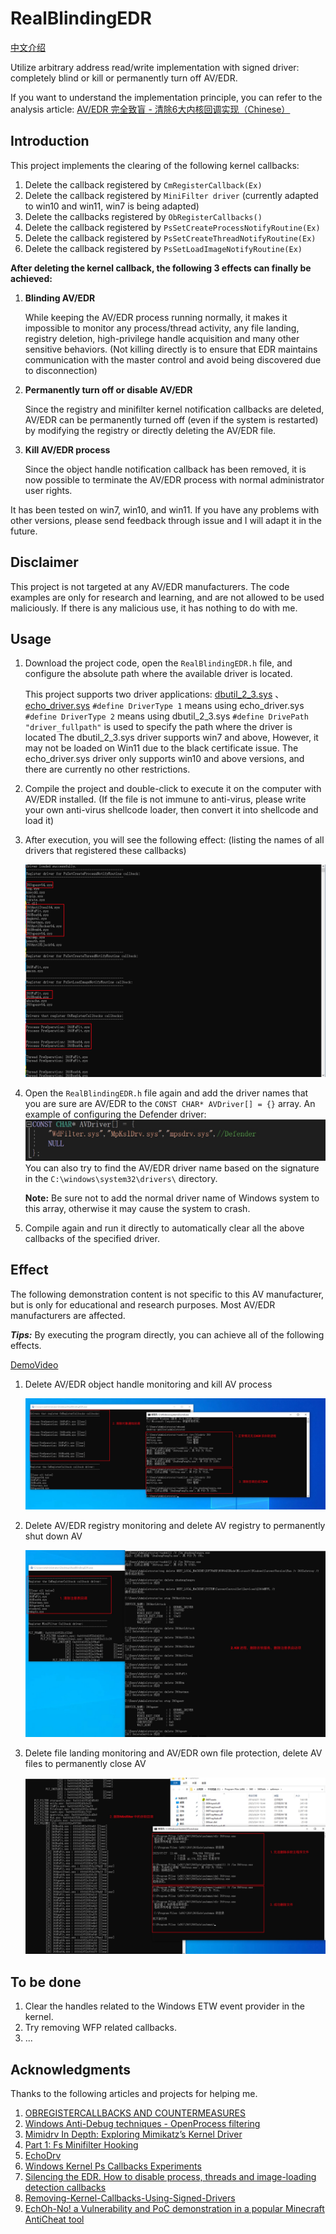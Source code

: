 # RealBlindingEDR

[中文介绍](README.zh_CN.md)

Utilize arbitrary address read/write implementation with signed driver: completely blind or kill or permanently turn off AV/EDR.

If you want to understand the implementation principle, you can refer to the analysis article: [AV/EDR 完全致盲 - 清除6大内核回调实现（Chinese）](https://mp.weixin.qq.com/s/ZMTjDMMdQoOczxzZ7OAGtA)

## Introduction

This project implements the clearing of the following kernel callbacks:

1. Delete the callback registered by `CmRegisterCallback(Ex)`
2. Delete the callback registered by `MiniFilter driver` (currently adapted to win10 and win11, win7 is being adapted)
3. Delete the callbacks registered by `ObRegisterCallbacks()`
4. Delete the callback registered by `PsSetCreateProcessNotifyRoutine(Ex)`
5. Delete the callback registered by `PsSetCreateThreadNotifyRoutine(Ex)`
6. Delete the callback registered by `PsSetLoadImageNotifyRoutine(Ex)`

**After deleting the kernel callback, the following 3 effects can finally be achieved:**

1. **Blinding AV/EDR**
    
     While keeping the AV/EDR process running normally, it makes it impossible to monitor any process/thread activity, any file landing, registry deletion, high-privilege handle acquisition and many other sensitive behaviors. (Not killing directly is to ensure that EDR maintains communication with the master control and avoid being discovered due to disconnection)
    
2. **Permanently turn off or disable AV/EDR**
    
     Since the registry and minifilter kernel notification callbacks are deleted, AV/EDR can be permanently turned off (even if the system is restarted) by modifying the registry or directly deleting the AV/EDR file.
    
3. **Kill AV/EDR process**
    
     Since the object handle notification callback has been removed, it is now possible to terminate the AV/EDR process with normal administrator user rights.
     
     
It has been tested on win7, win10, and win11. If you have any problems with other versions, please send feedback through issue and I will adapt it in the future.

## Disclaimer

This project is not targeted at any AV/EDR manufacturers. The code examples are only for research and learning, and are not allowed to be used maliciously. If there is any malicious use, it has nothing to do with me.

## Usage

1. Download the project code, open the `RealBlindingEDR.h` file, and configure the absolute path where the available driver is located.
	
	This project supports two driver applications: [dbutil_2_3.sys](https://www.loldrivers.io/drivers/a4eabc75-edf6-4b74-9a24-6a26187adabf/) 、[echo_driver.sys](https://www.loldrivers.io/drivers/afb8bb46-1d13-407d-9866-1daa7c82ca63/)
	`#define DriverType 1` means using echo_driver.sys
   `#define DriverType 2` means using dbutil_2_3.sys
   `#define DrivePath "driver_fullpath"` is used to specify the path where the driver is located
     The dbutil_2_3.sys driver supports win7 and above, However, it may not be loaded on Win11 due to the black certificate issue.
The echo_driver.sys driver only supports win10 and above versions, and there are currently no other restrictions.
2. Compile the project and double-click to execute it on the computer with AV/EDR installed. (If the file is not immune to anti-virus, please write your own anti-virus shellcode loader, then convert it into shellcode and load it)
3. After execution, you will see the following effect: (listing the names of all drivers that registered these callbacks)
    
     ![](assets/16984937060550.jpg)
     
4. Open the `RealBlindingEDR.h` file again and add the driver names that you are sure are AV/EDR to the `CONST CHAR* AVDriver[] = {}` array.
     An example of configuring the Defender driver:
     ![](assets/16984942671759.jpg)
     You can also try to find the AV/EDR driver name based on the signature in the `C:\windows\system32\drivers\` directory.
     
     **Note:** Be sure not to add the normal driver name of Windows system to this array, otherwise it may cause the system to crash.
5. Compile again and run it directly to automatically clear all the above callbacks of the specified driver.

## Effect
The following demonstration content is not specific to this AV manufacturer, but is only for educational and research purposes. Most AV/EDR manufacturers are affected.

***Tips:*** By executing the program directly, you can achieve all of the following effects.

[DemoVideo](Demovideo.mp4)

1. Delete AV/EDR object handle monitoring and kill AV process
	
     ![](assets/16984944785334.jpg)
2. Delete AV/EDR registry monitoring and delete AV registry to permanently shut down AV
	
     ![](assets/16984945058037.jpg)

3. Delete file landing monitoring and AV/EDR own file protection, delete AV files to permanently close AV
	
     ![](assets/16984950206880.jpg)
## To be done
1. Clear the handles related to the Windows ETW event provider in the kernel.
2. Try removing WFP related callbacks.
3. ...
## Acknowledgments

Thanks to the following articles and projects for helping me.

1. [OBREGISTERCALLBACKS AND COUNTERMEASURES](https://douggemhax.wordpress.com/2015/05/27/obregistercallbacks-and-countermeasures/)
2. [Windows Anti-Debug techniques - OpenProcess filtering](https://blog.xpnsec.com/anti-debug-openprocess/)
3. [Mimidrv In Depth: Exploring Mimikatz’s Kernel Driver](https://medium.com/@matterpreter/mimidrv-in-depth-4d273d19e148)
4. [Part 1: Fs Minifilter Hooking](https://aviadshamriz.medium.com/part-1-fs-minifilter-hooking-7e743b042a9d)
5. [EchoDrv](https://github.com/YOLOP0wn/EchoDrv)
6. [Windows Kernel Ps Callbacks Experiments](http://blog.deniable.org/posts/windows-callbacks/)
7. [Silencing the EDR. How to disable process, threads and image-loading detection callbacks](https://www.matteomalvica.com/blog/2020/07/15/silencing-the-edr/)
8. [Removing-Kernel-Callbacks-Using-Signed-Drivers](https://br-sn.github.io/Removing-Kernel-Callbacks-Using-Signed-Drivers/)
9. [EchOh-No! a Vulnerability and PoC demonstration in a popular Minecraft AntiCheat tool](https://ioctl.fail/echo-ac-writeup/)